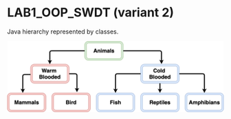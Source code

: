 # LAB1_OOP_SWDT (variant 2)

Java hierarchy represented by classes.

![Classes diagram:](/HierarchyDiagram.png?raw=true)
